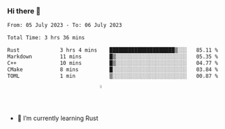 ### Hi there 👋

<!--START_SECTION:waka-->

```txt
From: 05 July 2023 - To: 06 July 2023

Total Time: 3 hrs 36 mins

Rust             3 hrs 4 mins    █████████████████████▒░░░   85.11 %
Markdown         11 mins         █▒░░░░░░░░░░░░░░░░░░░░░░░   05.35 %
C++              10 mins         █▒░░░░░░░░░░░░░░░░░░░░░░░   04.77 %
CMake            8 mins          █░░░░░░░░░░░░░░░░░░░░░░░░   03.84 %
TOML             1 min           ▒░░░░░░░░░░░░░░░░░░░░░░░░   00.87 %
```

<!--END_SECTION:waka-->

<!--
**FlorianXXIV/FlorianXXIV** is a ✨ _special_ ✨ repository because its `README.md` (this file) appears on your GitHub profile.

Here are some ideas to get you started:

- 🔭 I’m currently working on ...
- 🌱 I’m currently learning ...
- 👯 I’m looking to collaborate on ...
- 🤔 I’m looking for help with ...
- 💬 Ask me about ...
- 📫 How to reach me: ...
- 😄 Pronouns: ...
- ⚡ Fun fact: ...
-->
- 🌱 I’m currently learning Rust <img src="https://github.com/FlorianXXIV/FlorianXXIV/assets/57264002/eb5c9a8d-c2ed-4079-a1f8-7ba638ec0af2" align="center" width="4%"/>

